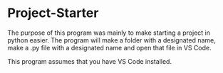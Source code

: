 # Project-Starter

The purpose of this program was mainly to make starting a project in python easier.
The program will make a folder with a designated name, make a .py file with a designated name
and open that file in VS Code. 

This program assumes that you have VS Code installed.
